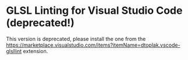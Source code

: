 # GLSL Linting for Visual Studio Code (deprecated!)

This version is deprecated, please install the one from the <https://marketplace.visualstudio.com/items?itemName=dtoplak.vscode-glsllint> extension.
